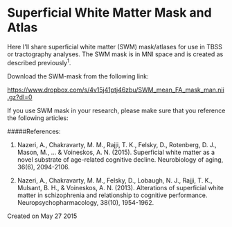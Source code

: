 # Superficial White Matter Mask and Atlas 

Here I'll share superficial white matter (SWM) mask/atlases for use in TBSS or tractography analyses. The SWM mask is in MNI space and is created as described previously<sup>1</sup>. 

Download the SWM-mask from the following link:

https://www.dropbox.com/s/4v15j41ptj46zbu/SWM_mean_FA_mask_man.nii.gz?dl=0

If you use SWM mask in your research, please make sure that you reference the following articles:

#####References:
1. Nazeri, A., Chakravarty, M. M., Rajji, T. K., Felsky, D., Rotenberg, D. J., Mason, M., ... & Voineskos, A. N. (2015). Superficial white matter as a novel substrate of age-related cognitive decline. Neurobiology of aging, 36(6), 2094-2106.

2. Nazeri, A., Chakravarty, M. M., Felsky, D., Lobaugh, N. J., Rajji, T. K., Mulsant, B. H., & Voineskos, A. N. (2013). Alterations of superficial white matter in schizophrenia and relationship to cognitive performance. Neuropsychopharmacology, 38(10), 1954-1962.


Created on May 27 2015
